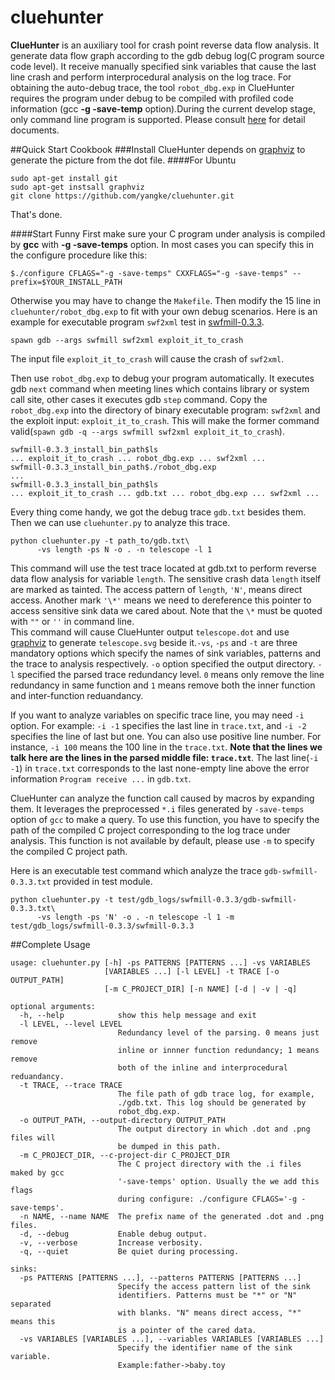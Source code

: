 # cluehunter
**ClueHunter** is an auxiliary tool for crash point reverse data flow analysis. It generate data flow graph according to the gdb debug log(C program source code level). It receive manually specified sink variables that cause the last line crash and perform interprocedural analysis on the log trace. For obtaining the auto-debug trace, the tool `robot_dbg.exp` in ClueHunter requires the program under debug to be compiled with profiled code information (gcc **-g -save-temp** option).During the current develop stage, only command line program is supported. Please consult [here](http://cluehunter.readthedocs.org/) for detail documents. 

##Quick Start Cookbook
###Install
ClueHunter depends on [graphviz](http://www.graphviz.org/) to generate the picture from the dot file.
####For Ubuntu
```
sudo apt-get install git
sudo apt-get instsall graphviz
git clone https://github.com/yangke/cluehunter.git
```
That's done.

####Start Funny
First make sure your C program under analysis is compiled by **gcc** with **-g -save-temps** option.
In most cases you can specify this in the configure procedure like this:
```
$./configure CFLAGS="-g -save-temps" CXXFLAGS="-g -save-temps" --prefix=$YOUR_INSTALL_PATH 
```
Otherwise you may have to change the `Makefile`.
Then modify the 15 line in `cluehunter/robot_dbg.exp` to fit with your own debug scenarios.
Here is an example for executable program `swf2xml` test in [swfmill-0.3.3](http://swfmill.org/releases/).

```
spawn gdb --args swfmill swf2xml exploit_it_to_crash
```
The input file `exploit_it_to_crash` will cause the crash of `swf2xml`.

Then use `robot_dbg.exp` to debug your program automatically.
It executes gdb `next` command when meeting lines which contains library or system call site, other cases it executes gdb `step` command.
Copy the `robot_dbg.exp` into the directory of binary executable program: `swf2xml` and the exploit input: `exploit_it_to_crash`.
This will make the former command valid(`spawn gdb -q --args swfmill swf2xml exploit_it_to_crash`).

```
swfmill-0.3.3_install_bin_path$ls
... exploit_it_to_crash ... robot_dbg.exp ... swf2xml ...
swfmill-0.3.3_install_bin_path$./robot_dbg.exp
...
swfmill-0.3.3_install_bin_path$ls
... exploit_it_to_crash ... gdb.txt ... robot_dbg.exp ... swf2xml ...
```
Every thing come handy, we got the debug trace `gdb.txt` besides them. Then we can use `cluehunter.py` to analyze this trace.
```
python cluehunter.py -t path_to/gdb.txt\
      -vs length -ps N -o . -n telescope -l 1
```
This command will use the test trace located at gdb.txt to perform reverse data flow analysis for variable `length`. The sensitive crash data `length` itself are marked as tainted. The access pattern of `length`, `'N'`, means direct access. Another mark `'\*'` means we need to dereference this pointer to access sensitive sink data we cared about. Note that the `\*` must be quoted with `""` or `''` in command line.  
This command will cause ClueHunter output `telescope.dot` and use [graphviz](http://www.graphviz.org/) to generate `telescope.svg` beside it.`-vs`, `-ps` and `-t` are three mandatory options which specify the names of sink variables, patterns and the trace to analysis respectively.
`-o` option specified the output directory. `-l` specified the parsed trace redundancy level.
`0` means only remove the line redundancy in same function and `1` means remove both the inner function and inter-function reduandancy.

If you want to analyze variables on specific trace line, you may need `-i` option. For example: `-i -1` specifies the last line in `trace.txt`, and `-i -2` specifies the line of last but one.
You can also use positive line number. For instance, `-i 100` means the 100 line in the `trace.txt`. **Note that the lines we talk here are the lines in the parsed middle file: `trace.txt`**.
The last line(`-i -1`) in `trace.txt` corresponds to the last none-empty line above the error information `Program receive ...` in `gdb.txt`.

ClueHunter can analyze the function call caused by macros by expanding them. It leverages the preprocessed `*.i` files generated by `-save-temps` option of `gcc` to make a query. To use this function, you have to specify the path of the compiled C project corresponding to the log trace under analysis. This function is not available by default, please use `-m` to specify the compiled C project path.

Here is an executable test command which analyze the trace `gdb-swfmill-0.3.3.txt` provided in test module.  
```
python cluehunter.py -t test/gdb_logs/swfmill-0.3.3/gdb-swfmill-0.3.3.txt\
      -vs length -ps 'N' -o . -n telescope -l 1 -m test/gdb_logs/swfmill-0.3.3/swfmill-0.3.3
```

##Complete Usage

```
usage: cluehunter.py [-h] -ps PATTERNS [PATTERNS ...] -vs VARIABLES
                     [VARIABLES ...] [-l LEVEL] -t TRACE [-o OUTPUT_PATH]
                     [-m C_PROJECT_DIR] [-n NAME] [-d | -v | -q]
                     
optional arguments:
  -h, --help            show this help message and exit
  -l LEVEL, --level LEVEL
                        Redundancy level of the parsing. 0 means just remove
                        inline or innner function redundancy; 1 means remove
                        both of the inline and interprocedural reduandancy.
  -t TRACE, --trace TRACE
                        The file path of gdb trace log, for example,
                        ./gdb.txt. This log should be generated by
                        robot_dbg.exp.
  -o OUTPUT_PATH, --output-directory OUTPUT_PATH
                        The output directory in which .dot and .png files will
                        be dumped in this path.
  -m C_PROJECT_DIR, --c-project-dir C_PROJECT_DIR
                        The C project directory with the .i files maked by gcc
                        '-save-temps' option. Usually the we add this flags
                        during configure: ./configure CFLAGS='-g -save-temps'.
  -n NAME, --name NAME  The prefix name of the generated .dot and .png files.
  -d, --debug           Enable debug output.
  -v, --verbose         Increase verbosity.
  -q, --quiet           Be quiet during processing.

sinks:
  -ps PATTERNS [PATTERNS ...], --patterns PATTERNS [PATTERNS ...]
                        Specify the access pattern list of the sink
                        identifiers. Patterns must be "*" or "N" separated
                        with blanks. "N" means direct access, "*" means this
                        is a pointer of the cared data.
  -vs VARIABLES [VARIABLES ...], --variables VARIABLES [VARIABLES ...]
                        Specify the identifier name of the sink variable.
                        Example:father->baby.toy
```


